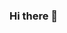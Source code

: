 ### Hi there 👋

<!--
**maramirez98/maramirez98** is a ✨ _special_ ✨ repository because its `README.md` (this file) appears on your GitHub profile.

Here are some ideas to get you started:

- 🔭 I’m currently working on Python Project
- 🌱 I’m currently learning JavaScript
- 👯 I’m looking to collaborate on Open Source
- 🤔 I’m looking for help with React
- 💬 Ask me about Github
- 📫 How to reach me: [LinkeIn][www.linkedin.com/in/mario-ramírez-2a034920a]
- 😄 Pronouns: He/Him
- ⚡ Fun fact: I like to read books in my hobbies.
